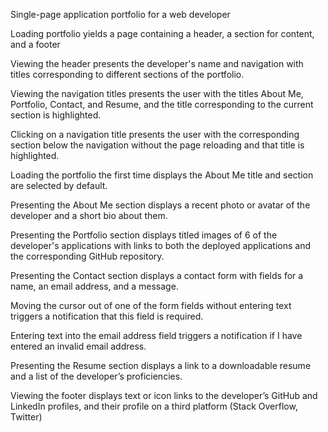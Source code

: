 Single-page application portfolio for a web developer

Loading portfolio yields a page containing a header, a section for content, and a footer

Viewing the header presents the developer's name and navigation with titles corresponding to different sections of the portfolio.

Viewing the navigation titles presents the user with the titles About Me, Portfolio, Contact, and Resume, and the title corresponding to the current section is highlighted.

Clicking on a navigation title presents the user with the corresponding section below the navigation without the page reloading and that title is highlighted.

Loading the portfolio the first time displays the About Me title and section are selected by default.

Presenting the About Me section displays a recent photo or avatar of the developer and a short bio about them.

Presenting the Portfolio section displays titled images of 6 of the developer's applications with links to both the deployed applications and the corresponding GitHub repository.

Presenting the Contact section displays a contact form with fields for a name, an email address, and a message.

Moving the cursor out of one of the form fields without entering text triggers a notification that this field is required.

Entering text into the email address field triggers a notification if I have entered an invalid email address.

Presenting the Resume section displays a link to a downloadable resume and a list of the developer’s proficiencies.

Viewing the footer displays text or icon links to the developer’s GitHub and LinkedIn profiles, and their profile on a third platform (Stack Overflow, Twitter) 
